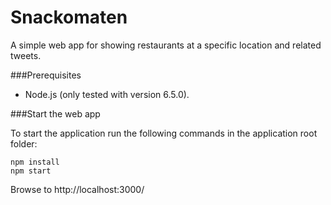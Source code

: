 # Snackomaten

A simple web app for showing restaurants at a specific location and related tweets.

###Prerequisites
 - Node.js (only tested with version 6.5.0).

###Start the web app

To start the application run the following commands in the application root folder:

    npm install
    npm start
    
Browse to http://localhost:3000/
